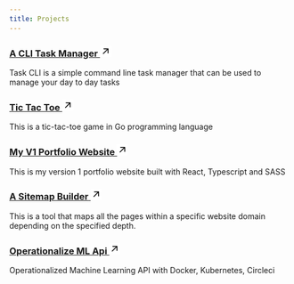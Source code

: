 ```yaml
---
title: Projects
---
```


### <a href="https://github.com/imykie/cli-task-manager" target="_blank" rel="noopener noreferrer">A CLI Task Manager ![Arrow Up](../../images/arrowUp.png)</a>

Task CLI is a simple command line task manager that can be
used to manage your day to day tasks

### <a href="https://github.com/imykie/tic-tac-toe-go" target="_blank" rel="noopener noreferrer">Tic Tac Toe ![Arrow Up](../../images/arrowUp.png)</a>

This is a tic-tac-toe game in Go programming language

### <a href="https://v1.imyke.dev" target="_blank" rel="noopener noreferrer">My V1 Portfolio Website ![Arrow Up](../../images/arrowUp.png)</a>

This is my version 1 portfolio website built with React,
Typescript and SASS

### <a href="https://github.com/imykie/sitemap-builder" target="_blank" rel="noopener noreferrer">A Sitemap Builder ![Arrow Up](../../images/arrowUp.png)</a>

This is a tool that maps all the pages within a specific website domain depending on the specified depth.

### <a href="https://github.com/imykie/operationalize-ML-api" target="_blank" rel="noopener noreferrer">Operationalize ML Api ![Arrow Up](../../images/arrowUp.png)</a>

Operationalized Machine Learning API with Docker, Kubernetes, Circleci

